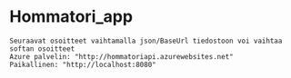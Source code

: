# Hommatori_app

    Seuraavat osoitteet vaihtamalla json/BaseUrl tiedostoon voi vaihtaa softan osoitteet
    Azure palvelin: "http://hommatoriapi.azurewebsites.net"
    Paikallinen: "http://localhost:8080"
